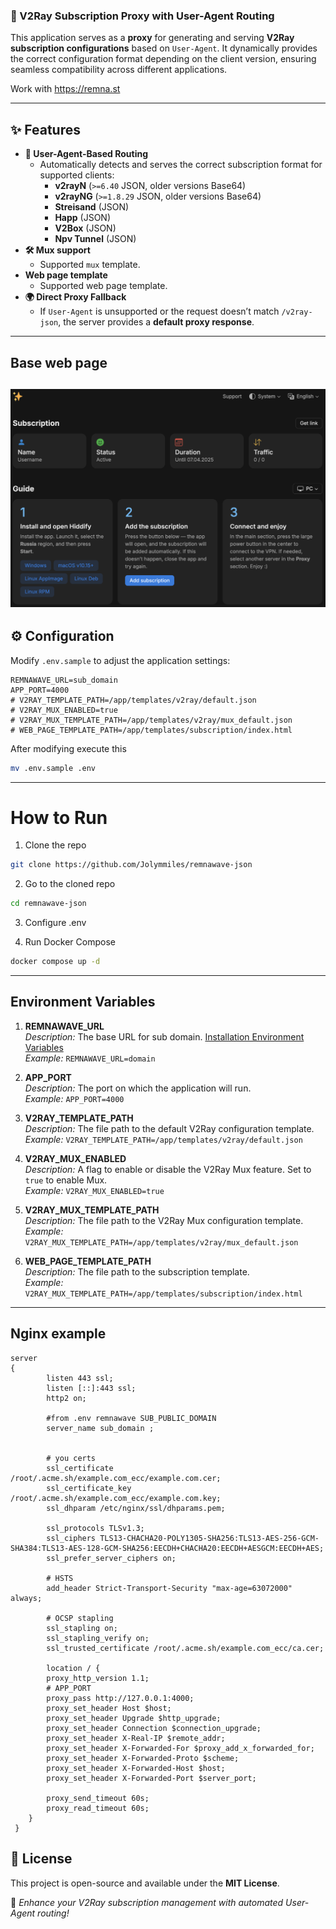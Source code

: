 ### 📖 V2Ray Subscription Proxy with User-Agent Routing

This application serves as a **proxy** for generating and serving **V2Ray subscription configurations** based on `User-Agent`. It dynamically provides the correct configuration format depending on the client version, ensuring seamless compatibility across different applications.

Work with https://remna.st

---

## ✨ Features
- **🔀 User-Agent-Based Routing**
   - Automatically detects and serves the correct subscription format for supported clients:
      - **v2rayN** (`>=6.40` JSON, older versions Base64)
      - **v2rayNG** (`>=1.8.29` JSON, older versions Base64)
      - **Streisand** (JSON)
      - **Happ** (JSON)
      - **V2Box** (JSON)
      - **Npv Tunnel** (JSON)
- **🛠 Mux support**
   - Supported `mux` template.
- **Web page template**
  - Supported web page template.
- **🌍 Direct Proxy Fallback**
   - If `User-Agent` is unsupported or the request doesn’t match `/v2ray-json`, the server provides a **default proxy response**.

---
## Base web page
![exmaple.png](exmaple.png)
---
## ⚙️ Configuration
Modify `.env.sample` to adjust the application settings:
```
REMNAWAVE_URL=sub_domain
APP_PORT=4000
# V2RAY_TEMPLATE_PATH=/app/templates/v2ray/default.json
# V2RAY_MUX_ENABLED=true
# V2RAY_MUX_TEMPLATE_PATH=/app/templates/v2ray/mux_default.json
# WEB_PAGE_TEMPLATE_PATH=/app/templates/subscription/index.html
```

After modifying execute this
```bash
mv .env.sample .env
```

---

# How to Run

1. Clone the repo
```bash
git clone https://github.com/Jolymmiles/remnawave-json
```

2. Go to the cloned repo
```bash
cd remnawave-json
```
3. Configure .env

4. Run Docker Compose
```bash
docker compose up -d
```

---

## Environment Variables

1. **REMNAWAVE_URL**  
   _Description:_ The base URL for sub domain. [Installation Environment Variables](https://remna.st/installation/env#subscription-public-domain)  
   _Example:_ `REMNAWAVE_URL=domain`

2. **APP_PORT**  
   _Description:_ The port on which the application will run.  
   _Example:_ `APP_PORT=4000`

3. **V2RAY_TEMPLATE_PATH**  
   _Description:_ The file path to the default V2Ray configuration template.  
   _Example:_ `V2RAY_TEMPLATE_PATH=/app/templates/v2ray/default.json`

4. **V2RAY_MUX_ENABLED**  
   _Description:_ A flag to enable or disable the V2Ray Mux feature. Set to `true` to enable Mux.  
   _Example:_ `V2RAY_MUX_ENABLED=true`

5. **V2RAY_MUX_TEMPLATE_PATH**  
   _Description:_ The file path to the V2Ray Mux configuration template.  
   _Example:_ `V2RAY_MUX_TEMPLATE_PATH=/app/templates/v2ray/mux_default.json`

6. **WEB_PAGE_TEMPLATE_PATH**  
   _Description:_ The file path to the subscription template.  
   _Example:_ `V2RAY_MUX_TEMPLATE_PATH=/app/templates/subscription/index.html`

---

## Nginx example
```nginx configuration
server
{
        listen 443 ssl;
        listen [::]:443 ssl;
        http2 on;

        #from .env remnawave SUB_PUBLIC_DOMAIN
        server_name sub_domain ;


        # you certs
        ssl_certificate /root/.acme.sh/example.com_ecc/example.com.cer;
        ssl_certificate_key /root/.acme.sh/example.com_ecc/example.com.key;
        ssl_dhparam /etc/nginx/ssl/dhparams.pem;

        ssl_protocols TLSv1.3;
        ssl_ciphers TLS13-CHACHA20-POLY1305-SHA256:TLS13-AES-256-GCM-SHA384:TLS13-AES-128-GCM-SHA256:EECDH+CHACHA20:EECDH+AESGCM:EECDH+AES;
        ssl_prefer_server_ciphers on;

        # HSTS
        add_header Strict-Transport-Security "max-age=63072000" always;

        # OCSP stapling
        ssl_stapling on;
        ssl_stapling_verify on;
        ssl_trusted_certificate /root/.acme.sh/example.com_ecc/ca.cer;

        location / {
        proxy_http_version 1.1;
        # APP_PORT
        proxy_pass http://127.0.0.1:4000;
        proxy_set_header Host $host;
        proxy_set_header Upgrade $http_upgrade;
        proxy_set_header Connection $connection_upgrade;
        proxy_set_header X-Real-IP $remote_addr;
        proxy_set_header X-Forwarded-For $proxy_add_x_forwarded_for;
        proxy_set_header X-Forwarded-Proto $scheme;
        proxy_set_header X-Forwarded-Host $host;
        proxy_set_header X-Forwarded-Port $server_port;

        proxy_send_timeout 60s;
        proxy_read_timeout 60s;
    }
 }
```


## 📜 License
This project is open-source and available under the **MIT License**.

🚀 *Enhance your V2Ray subscription management with automated User-Agent routing!*

